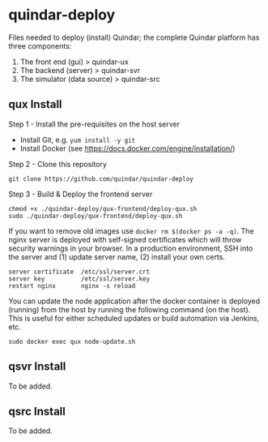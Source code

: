 # quindar-deploy
Files needed to deploy (install) Quindar; the complete Quindar platform has three components:

1. The front end (gui)          > quindar-ux
2. The backend (server)         > quindar-svr
3. The simulator (data source)  > quindar-src




## qux Install

Step 1 - Install the pre-requisites on the host server

* Install Git, e.g. `yum install -y git`
* Install Docker (see https://docs.docker.com/engine/installation/)

Step 2 - Clone this repository 
```
git clone https://github.com/quindar/quindar-deploy
```

Step 3 - Build & Deploy the frontend server
```
chmod +x ./quindar-deploy/qux-frontend/deploy-qux.sh
sudo ./quindar-deploy/qux-frontend/deploy-qux.sh
```

If you want to remove old images use `docker rm $(docker ps -a -q)`. The nginx server is deployed with self-signed certificates which will throw security warnings in your browser. In a production environment, SSH into the server and (1) update server name, (2) install your own certs. 

```
server certificate  /etc/ssl/server.crt
server key          /etc/ssl/server.key
restart nginx       nginx -s reload
```

You can update the node application after the docker container is deployed (running) from the host by running the following command (on the host). This is useful for either scheduled updates or build automation via Jenkins, etc. 

```
sudo docker exec qux node-update.sh
```




## qsvr Install

To be added.



## qsrc Install

To be added.


